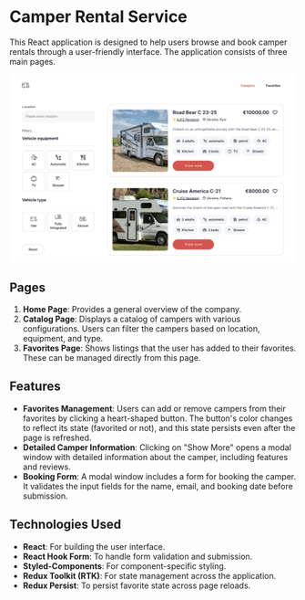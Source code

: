 # Camper Rental Service

This React application is designed to help users browse and book camper rentals through a user-friendly interface. The application consists of three main pages.

![Catalog Page](/src/assets/rent_a_camper.webp)


## Pages

1. **Home Page**: Provides a general overview of the company.    
2. **Catalog Page**: Displays a catalog of campers with various configurations. Users can filter the campers based on location, equipment, and type. 
3. **Favorites Page**: Shows listings that the user has added to their favorites. These can be managed directly from this page.

## Features

- **Favorites Management**: Users can add or remove campers from their favorites by clicking a heart-shaped button. The button's color changes to reflect its state (favorited or not), and this state persists even after the page is refreshed.
- **Detailed Camper Information**: Clicking on "Show More" opens a modal window with detailed information about the camper, including features and reviews.
- **Booking Form**: A modal window includes a form for booking the camper. It validates the input fields for the name, email, and booking date before submission.

## Technologies Used

- **React**: For building the user interface.
- **React Hook Form**: To handle form validation and submission.
- **Styled-Components**: For component-specific styling.
- **Redux Toolkit (RTK)**: For state management across the application.
- **Redux Persist**: To persist favorite state across page reloads.